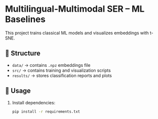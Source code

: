 # Multilingual-Multimodal SER – ML Baselines

This project trains classical ML models and visualizes embeddings with t-SNE.

## 📂 Structure
- `data/` → contains `.npz` embeddings file
- `src/` → contains training and visualization scripts
- `results/` → stores classification reports and plots

## 🚀 Usage
1. Install dependencies:
   ```bash
   pip install -r requirements.txt
